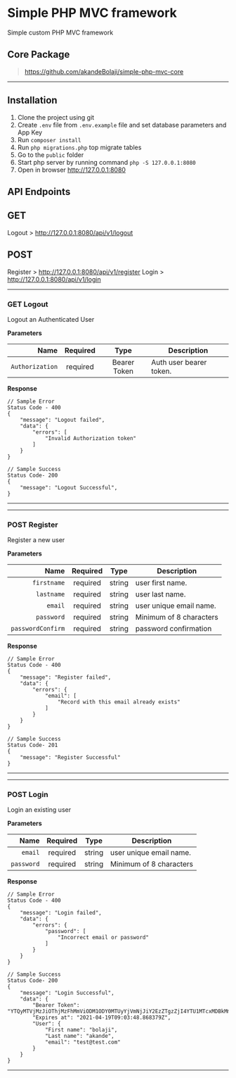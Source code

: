 # Simple PHP MVC framework
Simple custom PHP MVC framework

## Core Package
> https://github.com/akandeBolaji/simple-php-mvc-core

----
## Installation

1. Clone the project using git
2. Create `.env` file from `.env.example` file and set database parameters and App Key
3. Run `composer install`
4. Run `php migrations.php` top migrate tables
5. Go to the `public` folder 
6. Start php server by running command `php -S 127.0.0.1:8080` 
7. Open in browser http://127.0.0.1:8080


## API Endpoints

## GET
Logout > http://127.0.0.1:8080/api/v1/logout

## POST
Register > http://127.0.0.1:8080/api/v1/register
Login > http://127.0.0.1:8080/api/v1/login
___

### GET Logout
Logout an Authenticated User

**Parameters**

|          Name | Required |  Type   | Description                                                                                                                                                           |
| -------------:|:--------:|:-------:| --------------------------------------------------------------------------------------------------------------------------------------------------------------------- |
|     `Authorization` | required | Bearer Token  | Auth user bearer token.                                                                     |

**Response**

```
// Sample Error 
Status Code - 400
{
    "message": "Logout failed",
    "data": {
        "errors": [
            "Invalid Authorization token"
        ]
    }
}

// Sample Success 
Status Code- 200
{
    "message": "Logout Successful",
}
```
___

___

### POST Register
Register a new user

**Parameters**

|          Name | Required |  Type   | Description                                                                                                                                                           |
| -------------:|:--------:|:-------:| --------------------------------------------------------------------------------------------------------------------------------------------------------------------- |
|     `firstname` | required | string  | user first name.           |
|     `lastname` | required | string  | user last name.           |
|     `email` | required | string  | user unique email name.           |
|     `password` | required | string  | Minimum of 8 characters           |
|     `passwordConfirm` | required | string  | password confirmation          |

**Response**

```
// Sample Error 
Status Code - 400
{
    "message": "Register failed",
    "data": {
        "errors": {
            "email": [
                "Record with this email already exists"
            ]
        }
    }
}

// Sample Success 
Status Code- 201
{
    "message": "Register Successful"
}
```
___
___

### POST Login
Login an existing user

**Parameters**

|          Name | Required |  Type   | Description                                                                                                                                                           |
| -------------:|:--------:|:-------:| --------------------------------------------------------------------------------------------------------------------------------------------------------------------- |
|     `email` | required | string  | user unique email name.           |
|     `password` | required | string  | Minimum of 8 characters           |

**Response**

```
// Sample Error 
Status Code - 400
{
    "message": "Login failed",
    "data": {
        "errors": {
            "password": [
                "Incorrect email or password"
            ]
        }
    }
}

// Sample Success 
Status Code- 200
{
    "message": "Login Successful",
    "data": {
        "Bearer Token": "YTQyMTVjMzJiOThjMzFhMmViODM1ODY0MTUyYjVmNjJiY2EzZTgzZjI4YTU1MTcxMDBkMmMxNDM3YWY0OWI1MzIwNjAxNmViZmRjOTczNDkxYTgyODI0NjUxNzExNGE5YzhiZjhjNjU0NzQ0ZTJiYjk1YTRkYWNlODQwM2IxMWXWn9FSp1XcfGuy01JWVHsxfEru1GbBpnfSRTAPlYcV62882cwk2aK1v7==",
        "Expires at": "2021-04-19T09:03:48.868379Z",
        "User": {
            "First name": "bolaji",
            "Last name": "akande",
            "email": "test@test.com"
        }
    }
}
```
___

